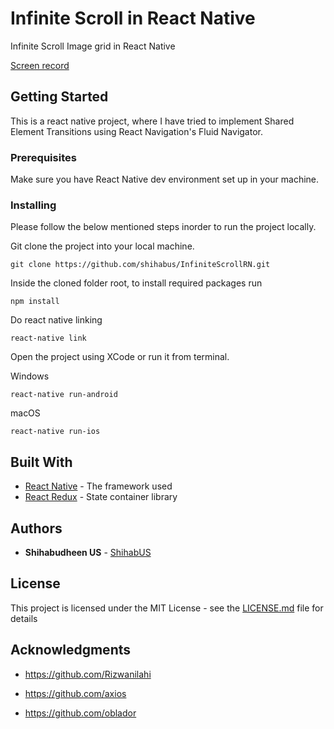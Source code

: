 # Infinite Scroll in React Native

Infinite Scroll Image grid in React Native

[Screen record](https://youtu.be/5t1kWopVxDc)

## Getting Started

This is a react native project, where I have tried to implement Shared Element Transitions using React Navigation's Fluid Navigator.

### Prerequisites

Make sure you have React Native dev environment set up in your machine.


### Installing

Please follow the below mentioned steps inorder to run the project locally.

Git clone the project into your local machine.

```
git clone https://github.com/shihabus/InfiniteScrollRN.git
```

Inside the cloned folder root, to install required packages run 

```
npm install
```

Do react native linking 

```
react-native link
```

Open the project using XCode or run it from terminal.

Windows

```
react-native run-android
```

macOS

```
react-native run-ios
```


## Built With

* [React Native](https://facebook.github.io/react-native/docs/getting-started) - The framework used
* [React Redux](https://react-redux.js.org/introduction/quick-start) - State container library 


## Authors

* **Shihabudheen US** - [ShihabUS](https://github.com/shihabus)

## License

This project is licensed under the MIT License - see the [LICENSE.md](LICENSE.md) file for details

## Acknowledgments

* https://github.com/Rizwanilahi

* https://github.com/axios

* https://github.com/oblador

